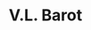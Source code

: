 ---
pid: fs192
title: V.L. Barot
location_transcription: 
coordinates: "[-75.150668631529, 39.955642122785]"
zipcode: 
gen_neighborhood: 
neighborhood: 
outside_phl: 
age: '59'
age_range: 50-59
instagram: 
image_file_name: fs_192.jpg
proposal_transcription: I like Philadelphia too much for statue
topic: Unknown
topic_summary: '0'
type: Other No Form
keywords_other: 
credit: V.L. Barot
image_labels: 
twitter: 
facebook: 
permalink: "/monuments/fs192/"
layout: item-page
---